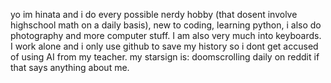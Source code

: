 yo im hinata and i do every possible nerdy hobby (that dosent involve highschool math on a daily basis), new to coding, learning python, i also do photography and more computer stuff.
I am also very much into keyboards. I work alone and i only use github to save my history so i dont get accused of using AI from my teacher. my starsign is: doomscrolling daily on reddit
if that says anything about me.

<!---
hinatabear/hinatabear is a ✨ special ✨ repository because its `README.md` (this file) appears on your GitHub profile.
You can click the Preview link to take a look at your changes.
--->
